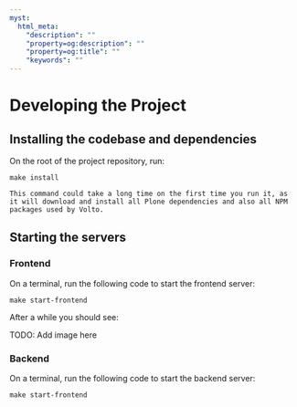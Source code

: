 ```yaml
---
myst:
  html_meta:
    "description": ""
    "property=og:description": ""
    "property=og:title": ""
    "keywords": ""
---
```


# Developing the Project

## Installing the codebase and dependencies

On the root of the project repository, run:

```{code-base} shell
make install
```
```{note}
This command could take a long time on the first time you run it, as it will download and install all Plone dependencies and also all NPM packages used by Volto.
```

## Starting the servers

### Frontend
On a terminal, run the following code to start the frontend server:

```{code-base} shell
make start-frontend
```
After a while you should see:

TODO: Add image here

### Backend

On a terminal, run the following code to start the backend server:

```{code-base} shell
make start-frontend
```
